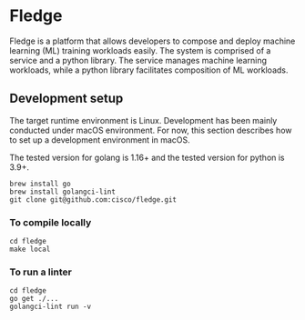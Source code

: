 # Fledge

Fledge is a platform that allows developers to compose and deploy machine learning (ML) training workloads easily.
The system is comprised of a service and a python library. The service manages machine learning workloads,
while a python library facilitates composition of ML workloads.


## Development setup

The target runtime environment is Linux. Development has been mainly conducted under macOS environment.
For now, this section describes how to set up a development environment in macOS.

The tested version for golang is 1.16+ and the tested version for python is 3.9+.

```
brew install go
brew install golangci-lint
git clone git@github.com:cisco/fledge.git
```

### To compile locally

```
cd fledge
make local
```

### To run a linter
```
cd fledge
go get ./...
golangci-lint run -v
```
